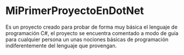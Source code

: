 # MiPrimerProyectoEnDotNet

Es un proyecto creado para probar de forma muy básica el lenguaje de programación C#, el proyecto se encuentra comentado a modo de guía para cualquier persona un unas nociones básicas de programación indiferentemente del lenguaje que provengan. 

